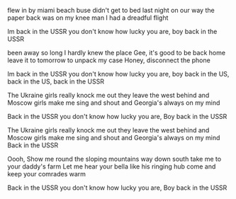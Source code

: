 flew in by miami beach buse
didn't get to bed last night
on our way the paper back was on my knee
man I had a dreadful flight

Im back in the USSR
you don't know how lucky you are, boy
back in the USSR

 been away so long I hardly knew the place
Gee, it's good to be back home
leave it to tomorrow to unpack my case
Honey, disconnect the phone

Im back in the USSR
you don't know how lucky you are, boy
back in the US, back in the US, back in the USSR

The Ukraine girls really knock me out
they leave the west behind
and Moscow girls make me sing and shout
and Georgia's always on my mind

Back in the USSR
you don't know how lucky you are, Boy
back in the USSR

The Ukraine girls really knock me out
they leave the west behind
and Moscow girls make me sing and shout
and Georgia's always on my mind
Back in the USSR

Oooh, Show me round the sloping mountains way down south
take me to your daddy's farm
Let me hear your bella like his ringing hub
come and keep your comrades warm

Back in the USSR
you don't know how lucky you are, Boy
back in the USSR

